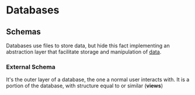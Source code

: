 # Databases

[//]: # (TODO: intro)

## Schemas

Databases use files to store data, but hide this fact implementing an abstraction layer that facilitate storage and manipulation of [data](Data%20Management%20and%20Analysis/Unit%201/Information%20Systems.md#Information%20vs%20Data).

### External Schema

It's the outer layer of a database, the one a normal user interacts with. It is a portion of the database, with structure equal to or similar (**views**)
